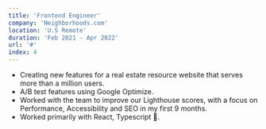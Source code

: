 ```yaml
---
title: 'Frontend Engineer'
company: 'Neighborhoods.com'
location: 'U.S Remote'
duration: 'Feb 2021 - Apr 2022'
url: '#'
index: 4
---
```


- Creating new features for a real estate resource website that serves more than a million users.
- A/B test features using Google Optimize.
- Worked with the team to improve our Lighthouse scores, with a focus on Performance, Accessibility and SEO in my first 9 months.
- Worked primarily with React, Typescript 💙.
